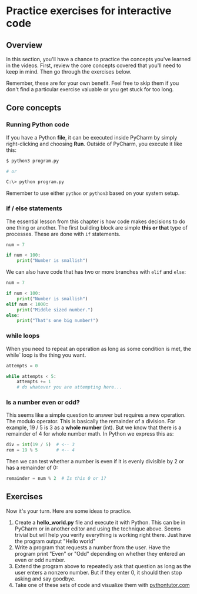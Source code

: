 # Practice exercises for interactive code

## Overview

In this section, you'll have a chance to practice the concepts you've learned in the videos. First, review the core concepts covered that you'll need to keep in mind. Then go through the exercises below. 

Remember, these are for your own benefit. Feel free to skip them if you don't find a particular exercise valuable or you get stuck for too long.

## Core concepts

### Running Python code

If you have a Python **file**, it can be executed inside PyCharm by simply right-clicking and choosing **Run**. Outside of PyCharm, you execute it like this:

```bash
$ python3 program.py

# or 

C:\> python program.py 
```

Remember to use either `python` or `python3` based on your system setup. 

### if / else statements

The essential lesson from this chapter is how code makes decisions to do one thing or another. The first building block are simple **this or that** type of processes. These are done with `if` statements.

```python
num = 7

if num < 100:
    print("Number is smallish")
```

We can also have code that has two or more branches with `elif` and `else`:

```python
num = 7

if num < 100:
    print("Number is smallish")
elif num < 1000:
    print("Middle sized number.")
else:
    print("That's one big number!")
```

### while loops

When you need to repeat an operation as long as some condition is met, the while` loop is the thing you want.

```python
attempts = 0

while attempts < 5:
    attempts += 1
    # do whatever you are attempting here...
```

### Is a number even or odd?

This seems like a simple question to answer but requires a new operation. The modulo operator. This is basically the remainder of a division. For example, 19 / 5 is 3 as a **whole number** (int). But we know that there is a remainder of 4 for whole number math. In Python we express this as:

```python
div = int(19 / 5)  # <-- 3
rem = 19 % 5       # <-- 4
```

Then we can test whether a number is even if it is evenly divisible by 2 or has a remainder of 0:

```python
remainder = num % 2  # Is this 0 or 1?
```


## Exercises

Now it's your turn. Here are some ideas to practice. 

1. Create a **hello_world.py** file and execute it with Python. This can be in PyCharm or in another editor and using the technique above. Seems trivial but will help you verify everything is working right there. Just have the program output "Hello world"
2. Write a program that requests a number from the user. Have the program print "Even" or "Odd" depending on whether they entered an even or odd number.
3. Extend the program above to repeatedly ask that question as long as the user enters a nonzero number. But if they enter 0, it should then stop asking and say goodbye.
4. Take one of these sets of code and visualize them with [pythontutor.com](http://pythontutor.com/visualize.html#mode=edit)
